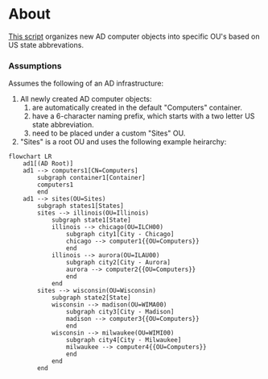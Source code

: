 # About

[This script](Move-ComputersByStateSiteCode.ps1) organizes new AD computer objects into specific OU's based on US state abbrevations.

### Assumptions

Assumes the following of an AD infrastructure:
1. All newly created AD computer objects:
    1. are automatically created in the default "Computers" container.
    2. have a 6-character naming prefix, which starts with a two letter US state abbreviation.
    3. need to be placed under a custom "Sites" OU.
2. "Sites" is a root OU and uses the following example heirarchy:
```mermaid
flowchart LR
    ad1[(AD Root)]
    ad1 --> computers1[CN=Computers]
        subgraph container1[Container]
        computers1
        end
    ad1 --> sites(OU=Sites)
        subgraph states1[States]
        sites --> illinois(OU=Illinois)
            subgraph state1[State]
            illinois --> chicago(OU=ILCH00)
                subgraph city1[City - Chicago]
                chicago --> computer1{{OU=Computers}}
                end
            illinois --> aurora(OU=ILAU00)
                subgraph city2[City - Aurora]
                aurora --> computer2{{OU=Computers}}
                end
            end
        sites --> wisconsin(OU=Wisconsin)
            subgraph state2[State]
            wisconsin --> madison(OU=WIMA00)
                subgraph city3[City - Madison]
                madison --> computer3{{OU=Computers}}
                end
            wisconsin --> milwaukee(OU=WIMI00)
                subgraph city4[City - Milwaukee]
                milwaukee --> computer4{{OU=Computers}}
                end
            end
        end
```
